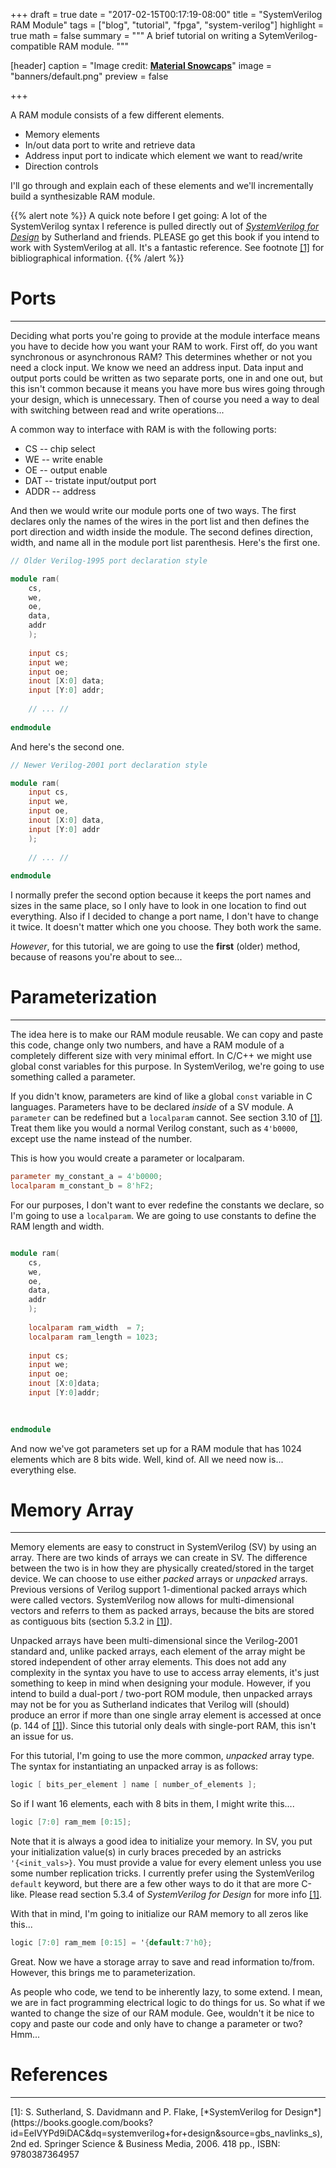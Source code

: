 +++
draft = true
date = "2017-02-15T00:17:19-08:00"
title = "SystemVerilog RAM Module"
tags = ["blog", "tutorial", "fpga", "system-verilog"]
highlight = true
math = false
summary = """
A brief tutorial on writing a SytemVerilog-compatible RAM module.
"""

[header]
  caption = "Image credit: [**Material Snowcaps**](http://7bna.net/images/material-wallpaper/material-wallpaper-22.jpg)"
  image = "banners/default.png"
  preview = false

+++

A RAM module consists of a few different elements.

- Memory elements
- In/out data port to write and retrieve data
- Address input port to indicate which element we want to read/write
- Direction controls

I'll go through and explain each of these elements and we'll incrementally build a synthesizable RAM module.

{{% alert note %}}
A quick note before I get going: A lot of the SystemVerilog syntax I reference is pulled directly out of [*SystemVerilog for Design*](#sv-for-design) by Sutherland and friends. PLEASE go get this book if you intend to work with SystemVerilog at all. It's a fantastic reference. See footnote [[1]](#sv-for-design) for bibliographical information.
{{% /alert %}}

# Ports #
----

Deciding what ports you're going to provide at the module interface means you have to decide how you want your RAM to work. First off, do you want synchronous or asynchronous RAM? This determines whether or not you need a clock input. We know we need an address input. Data input and output ports could be written as two separate ports, one in and one out, but this isn't common because it means you have more bus wires going through your design, which is unnecessary. Then of course you need a way to deal with switching between read and write operations...

A common way to interface with RAM is with the following ports:

- CS -- chip select
- WE -- write enable
- OE -- output enable
- DAT -- tristate input/output port
- ADDR -- address

And then we would write our module ports one of two ways. The first declares only the names of the wires in the port list and then defines the port direction and width inside the module. The second defines direction, width, and name all in the module port list parenthesis. Here's the first one.

```verilog
// Older Verilog-1995 port declaration style

module ram(
	cs,
	we,
	oe,
	data,
	addr
	);
	
	input cs;
	input we;
	input oe;
	inout [X:0] data;
	input [Y:0] addr;
	
	// ... //
	
endmodule
```

And here's the second one.

```verilog
// Newer Verilog-2001 port declaration style

module ram(
	input cs,
	input we,
	input oe,
	inout [X:0] data,
	input [Y:0] addr
	);
	
	// ... //
	
endmodule
```

I normally prefer the second option because it keeps the port names and sizes in the same place, so I only have to look in one location to find out everything. Also if I decided to change a port name, I don't have to change it twice. It doesn't matter which one you choose. They both work the same.

*However*, for this tutorial, we are going to use the **first** (older) method, because of reasons you're about to see...

# Parameterization #
---

The idea here is to make our RAM module reusable. We can copy and paste this code, change only two numbers, and have a RAM module of a completely different size with very minimal effort. In C/C++ we might use global const variables for this purpose. In SystemVerilog, we're going to use something called a parameter.

If you didn't know, parameters are kind of like a global `const` variable in C languages. Parameters have to be declared *inside* of a SV module. A `parameter` can be redefined but a `localparam` cannot. See section 3.10 of [[1]](#sv-for-design). Treat them like you would a normal Verilog constant, such as `4'b0000`, except use the name instead of the number.

This is how you would create a parameter or localparam.

```verilog
parameter my_constant_a = 4'b0000;
localparam m_constant_b = 8'hF2;
```

For our purposes, I don't want to ever redefine the constants we declare, so I'm going to use a `localparam`. We are going to use constants to define the RAM length and width. 

```verilog

module ram(
	cs,
	we,
	oe,
	data,
	addr
	);
	
	localparam ram_width  = 7;
	localparam ram_length = 1023;
	
	input cs;
	input we;
	input oe;
	inout [X:0]data;
	input [Y:0]addr;

	
	
endmodule
```

And now we've got parameters set up for a RAM module that has 1024 elements which are 8 bits wide. Well, kind of. All we need now is... everything else.

# Memory Array #
----

Memory elements are easy to construct in SystemVerilog (SV) by using an array. There are two kinds of arrays we can create in SV. The difference between the two is in how they are physically created/stored in the target device. We can choose to use either *packed* arrays or *unpacked* arrays. Previous versions of Verilog support 1-dimentional packed arrays which were called vectors. SystemVerilog now allows for multi-dimensional vectors and referrs to them as packed arrays, because the bits are stored as contiguous bits (section 5.3.2 in [[1]](#sv-for-design)).

Unpacked arrays have been multi-dimensional since the Verilog-2001 standard and, unlike packed arrays, each element of the array might be stored independent of other array elements. This does not add any complexity in the syntax you have to use to access array elements, it's just something to keep in mind when designing your module. However, if you intend to build a dual-port / two-port ROM module, then unpacked arrays may not be for you as Sutherland indicates that Verilog will (should) produce an error if more than one single array element is accessed at once (p. 144 of [[1]](#sv-for-design)). Since this tutorial only deals with single-port RAM, this isn't an issue for us.

For this tutorial, I'm going to use the more common, *unpacked* array type. The syntax for instantiating an unpacked array is as follows:

```verilog
logic [ bits_per_element ] name [ number_of_elements ];
```

So if I want 16 elements, each with 8 bits in them, I might write this....

```verilog
logic [7:0] ram_mem [0:15];
```

Note that it is always a good idea to initialize your memory. In SV, you put your initialization value(s) in curly braces preceded by an astricks `'{<init_vals>}`. You must provide a value for every element unless you use some number replication tricks. I currently prefer using the SystemVerilog `default` keyword, but there are a few other ways to do it that are more C-like. Please read section 5.3.4 of *SystemVerilog for Design* for more info [[1]](#sv-for-design).

With that in mind, I'm going to initialize our RAM memory to all zeros like this...

```verilog
logic [7:0] ram_mem [0:15] = '{default:7'h0};
```

Great. Now we have a storage array to save and read information to/from. However, this brings me to parameterization.

As people who code, we tend to be inherently lazy, to some extend. I mean, we are in fact programming electrical logic to do things for us. So what if we wanted to change the size of our RAM module. Gee, wouldn't it be nice to copy and paste our code and only have to change a parameter or two? Hmm...


# References #
----

<a name="sv-for-design">
[1]</a>: S. Sutherland, S. Davidmann and P. Flake, [*SystemVerilog for Design*](https://books.google.com/books?id=EeIVYPd9iDAC&dq=systemverilog+for+design&source=gbs_navlinks_s), 2nd ed. Springer Science & Business Media, 2006. 418 pp., ISBN: 9780387364957


